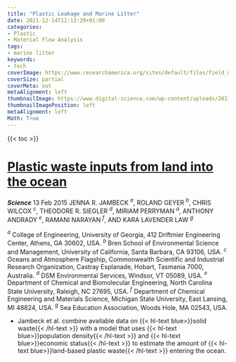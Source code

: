 ```yaml
---
title: "Plastic Leakage and Marine Litter"
date: 2021-12-14T12:13:29+01:00
categories:
- Plastic
- Material Flow Analysis
tags:
- marine litter
keywords:
- tech
coverImage: https://www.researchamerica.org/sites/default/files/field_news_main_image/AAAS%20Science%202018.jpg
coverSize: partial
coverMeta: out
metaAlignment: left
thumbnailImage: https://www.digital-science.com/wp-content/uploads/2017/03/tumblr_inline_onemlhvtDL1qk1s0s_1280.png
thumbnailImagePosition: left
metaAlignment: left
Math: True
---
```


<!--more-->

{{< toc >}}

# [Plastic waste inputs from land into the ocean](https://www.science.org/doi/full/10.1126/science.1260352)
***Science***
13 Feb 2015
JENNA R. JAMBECK $^a$, ROLAND GEYER $^b$, CHRIS WILCOX $^c$, THEODORE R. SIEGLER $^d$, MIRIAM PERRYMAN $^a$, ANTHONY ANDRADY $^e$, RAMANI NARAYAN $^f$, AND KARA LAVENDER LAW $^g$

$^a$ College of Engineering, University of Georgia, 412 Driftmier Engineering Center, Athens, GA 30602, USA.
$^b$ Bren School of Environmental Science and Management, University of California, Santa Barbara, CA 93106, USA.
$^c$ Oceans and Atmosphere Flagship, Commonwealth Scientific and Industrial Research Organization, Castray Esplanade, Hobart, Tasmania 7000, Australia.
$^d$ DSM Environmental Services, Windsor, VT 05089, USA.
$^e$ Department of Chemical and Biomolecular Engineering, North Carolina State University, Raleigh, NC 27695, USA.
$^f$ Department of Chemical Engineering and Materials Science, Michigan State University, East Lansing, MI 48824, USA.
$^g$ Sea Education Association, Woods Hole, MA 02543, USA.

* Jambeck et al. combine available data on {{< hl-text blue>}}solid waste{{< /hl-text >}} with a model that uses {{< hl-text blue>}}population density{{< /hl-text >}} and {{< hl-text blue>}}economic status{{< /hl-text >}} to estimate the amount of {{< hl-text blue>}}land-based plastic waste{{< /hl-text >}} entering the ocean.
